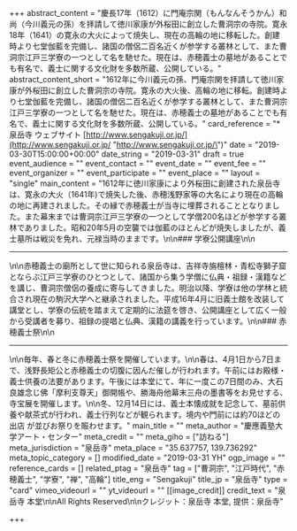 +++
abstract_content = "慶長17年（1612）に門庵宗関（もんなんそうかん）和尚（今川義元の孫）を拝請して徳川家康が外桜田に創立した曹洞宗の寺院。寛永18年（1641）の寛永の大火によって焼失し、現在の高輪の地に移転した。創建時より七堂伽藍を完備し、諸国の僧侶二百名近くが参学する叢林として、また曹洞宗江戸三学寮の一つとして名を馳せた。現在は、赤穂義士の墓地があることでも有名で、義士に関する文化財を多数所蔵、公開している。"
abstract_content_short = "1612年に今川義元の孫、門庵宗関を拝請して徳川家康が外桜田に創立した曹洞宗の寺院。寛永の大火後、高輪の地に移転。創建時より七堂伽藍を完備し、諸国の僧侶二百名近くが参学する叢林として、また曹洞宗江戸三学寮の一つとして名を馳せた。現在は、赤穂義士の墓地があることでも有名で、義士に関する文化財を多数所蔵、公開している。"
card_reference = "* 泉岳寺 ウェブサイト [http://www.sengakuji.or.jp/](http://www.sengakuji.or.jp/ \"http://www.sengakuji.or.jp/\")"
date = "2019-03-30T15:00:00+00:00"
date_string = "2019-03-31"
draft = true
event_audience = ""
event_contact = ""
event_date = ""
event_fee = ""
event_organizer = ""
event_participate = ""
event_place = ""
layout = "single"
main_content = "1612年に徳川家康により外桜田に創建された泉岳寺は、寛永の大火（1641年)で焼失した後、赤穂浅野家等の大名により現在の高輪の地に再建されました。その縁で赤穂義士が当寺に埋葬されることとなりました。また幕末までは曹洞宗江戸三学寮の一つとして学僧200名ほどが参学する叢林でありました。昭和20年5月の空襲では伽藍のほとんどが焼失しましたが、義士墓所は戦災を免れ、元禄当時のままです。\n\n### 学寮公開講座\n\n<hr>\n\n赤穂義士の廟所として世に知られる泉岳寺は、吉祥寺旃檀林・青松寺獅子窟とならぶ江戸三学寮のひとつとして、諸国から集う学僧に仏典・祖録・漢籍などを講じ、曹洞宗僧侶の養成に寄与してきました。明治以降、学寮は他の学林と統合され現在の駒沢大学へと継承されました。平成16年4月に旧義士館を改装して講堂とし、学寮の伝統を踏まえて定期的に法筵を啓き、公開講座として広く一般から受講者を募り、祖録の提唱と仏典、漢籍の講義を行っています。\n\n### 赤穂義士祭\n\n<hr>\n\n毎年、春と冬に赤穂義士祭を開催しています。\n\n春は、4月1日から7日まで、浅野長矩公と赤穂義士の切腹に因んだ催しが行われます。午前にはお殿様・義士供養の法要があります。午後には本堂にて、年に一度この7日間のみ、大石良雄念じ佛「摩利支尊天」御開帳や、勝海舟他幕末三舟の墨書等をお見せする、寺宝展を開催します。\n\n冬、12月14日には、義士本懐成就を記念して、墓前供養や献茶式が行われ、義士行列などが観られます。境内や門前には約70ほどの出店 が並びお祭りを賑わせます。"
main_title = ""
meta_author = "慶應義塾大学アート・センター"
meta_credit = ""
meta_giho = ["訪ねる"]
meta_jurisdiction = "泉岳寺"
meta_place = "35.637757, 139.736292"
meta_topic_category = []
modified_date = "2019-03-31 YH"
ogp_image = ""
reference_cards = []
related_ptag = "泉岳寺"
tag = ["曹洞宗", "江戸時代", "赤穂義士", "学寮", "禅", "高輪"]
title_eng = "Sengakuji"
title_jp = "泉岳寺"
type = "card"
vimeo_videourl = ""
yt_videourl = ""
[[image_credit]]
credit_text = "泉岳寺 本堂\n\nAll Rights Reserved\n\nクレジット：泉岳寺 本堂, 提供：泉岳寺"

+++
